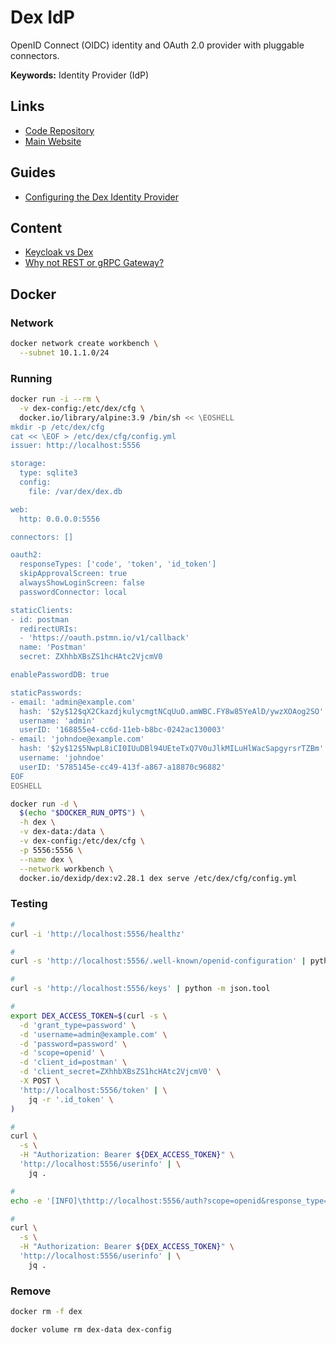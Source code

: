 # Dex IdP

<!--
TODO NEXT
-->

OpenID Connect (OIDC) identity and OAuth 2.0 provider with pluggable connectors.

**Keywords:** Identity Provider (IdP)

<!--
dexctl

https://github.com/Kuadrant/authorino/tree/master/examples

kubectl get authrequests -n security | wc -l

https://medium.com/preply-engineering/k8s-auth-a81f59d4dff6

https://aws.amazon.com/blogs/containers/introducing-oidc-identity-provider-authentication-amazon-eks/
https://aws.amazon.com/blogs/containers/using-dex-dex-k8s-authenticator-to-authenticate-to-amazon-eks/
-->

## Links

- [Code Repository](https://github.com/dexidp/dex)
- [Main Website](https://github.com/dexidp/dex)

## Guides

- [Configuring the Dex Identity Provider](https://tanzu.vmware.com/developer/guides/kubernetes/identity-dex/)

## Content

- [Keycloak vs Dex](https://medium.com/@sct10876/keycloak-vs-dex-71f7fab29919)
- [Why not REST or gRPC Gateway?](https://dexidp.io/docs/api/#why-not-rest-or-grpc-gateway)

## Docker

### Network

```sh
docker network create workbench \
  --subnet 10.1.1.0/24
```

### Running

```sh
docker run -i --rm \
  -v dex-config:/etc/dex/cfg \
  docker.io/library/alpine:3.9 /bin/sh << \EOSHELL
mkdir -p /etc/dex/cfg
cat << \EOF > /etc/dex/cfg/config.yml
issuer: http://localhost:5556

storage:
  type: sqlite3
  config:
    file: /var/dex/dex.db

web:
  http: 0.0.0.0:5556

connectors: []

oauth2:
  responseTypes: ['code', 'token', 'id_token']
  skipApprovalScreen: true
  alwaysShowLoginScreen: false
  passwordConnector: local

staticClients:
- id: postman
  redirectURIs:
  - 'https://oauth.pstmn.io/v1/callback'
  name: 'Postman'
  secret: ZXhhbXBsZS1hcHAtc2VjcmV0

enablePasswordDB: true

staticPasswords:
- email: 'admin@example.com'
  hash: '$2y$12$qX2CkazdjkulycmgtNCqUuO.amWBC.FY8w85YeAlD/ywzXOAog2SO'
  username: 'admin'
  userID: '168855e4-cc6d-11eb-b8bc-0242ac130003'
- email: 'johndoe@example.com'
  hash: '$2y$12$5NwpL8iCI0IUuDBl94UEteTxQ7V0uJlkMILuHlWacSapgyrsrTZBm'
  username: 'johndoe'
  userID: '5785145e-cc49-413f-a867-a18870c96882'
EOF
EOSHELL
```

```sh
docker run -d \
  $(echo "$DOCKER_RUN_OPTS") \
  -h dex \
  -v dex-data:/data \
  -v dex-config:/etc/dex/cfg \
  -p 5556:5556 \
  --name dex \
  --network workbench \
  docker.io/dexidp/dex:v2.28.1 dex serve /etc/dex/cfg/config.yml
```

### Testing

```sh
#
curl -i 'http://localhost:5556/healthz'

#
curl -s 'http://localhost:5556/.well-known/openid-configuration' | python -m json.tool

#
curl -s 'http://localhost:5556/keys' | python -m json.tool

#
export DEX_ACCESS_TOKEN=$(curl -s \
  -d 'grant_type=password' \
  -d 'username=admin@example.com' \
  -d 'password=password' \
  -d 'scope=openid' \
  -d 'client_id=postman' \
  -d 'client_secret=ZXhhbXBsZS1hcHAtc2VjcmV0' \
  -X POST \
  'http://localhost:5556/token' | \
    jq -r '.id_token' \
)

#
curl \
  -s \
  -H "Authorization: Bearer ${DEX_ACCESS_TOKEN}" \
  'http://localhost:5556/userinfo' | \
    jq .

#
echo -e '[INFO]\thttp://localhost:5556/auth?scope=openid&response_type=code&client_id=postman&redirect_uri=https://oauth.pstmn.io/v1/callback'

#
curl \
  -s \
  -H "Authorization: Bearer ${DEX_ACCESS_TOKEN}" \
  'http://localhost:5556/userinfo' | \
    jq .
```

### Remove

```sh
docker rm -f dex

docker volume rm dex-data dex-config
```
